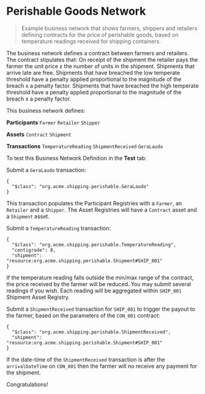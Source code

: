 # Perishable Goods Network

> Example business network that shows farmers, shippers and retailers defining contracts for the price of perishable goods, based on temperature readings received for shipping containers.

The business network defines a contract between farmers and retailers. The contract stipulates that: On receipt of the shipment the retailer pays the farmer the unit price x the number of units in the shipment. Shipments that arrive late are free. Shipments that have breached the low temperate threshold have a penalty applied proportional to the magnitude of the breach x a penalty factor. Shipments that have breached the high temperate threshold have a penalty applied proportional to the magnitude of the breach x a penalty factor.

This business network defines:

**Participants**
`Farmer` `Retailer` `Shipper`

**Assets**
`Contract` `Shipment`

**Transactions**
`TemperatureReading` `ShipmentReceived` `GeraLaudo`

To test this Business Network Definition in the **Test** tab:

Submit a `GeraLaudo` transaction:

```
{
  "$class": "org.acme.shipping.perishable.GeraLaudo"
}
```

This transaction populates the Participant Registries with a `Farmer`, an `Retailer` and a `Shipper`. The Asset Registries will have a `Contract` asset and a `Shipment` asset.

Submit a `TemperatureReading` transaction:

```
{
  "$class": "org.acme.shipping.perishable.TemperatureReading",
  "centigrade": 8,
  "shipment": "resource:org.acme.shipping.perishable.Shipment#SHIP_001"
}
```

If the temperature reading falls outside the min/max range of the contract, the price received by the farmer will be reduced. You may submit several readings if you wish. Each reading will be aggregated within `SHIP_001` Shipment Asset Registry.

Submit a `ShipmentReceived` transaction for `SHIP_001` to trigger the payout to the farmer, based on the parameters of the `CON_001` contract:

```
{
  "$class": "org.acme.shipping.perishable.ShipmentReceived",
  "shipment": "resource:org.acme.shipping.perishable.Shipment#SHIP_001"
}
```

If the date-time of the `ShipmentReceived` transaction is after the `arrivalDateTime` on `CON_001` then the farmer will no receive any payment for the shipment.

Congratulations!
